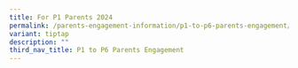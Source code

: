 ```yaml
---
title: For P1 Parents 2024
permalink: /parents-engagement-information/p1-to-p6-parents-engagement/permalink/
variant: tiptap
description: ""
third_nav_title: P1 to P6 Parents Engagement
---
```

